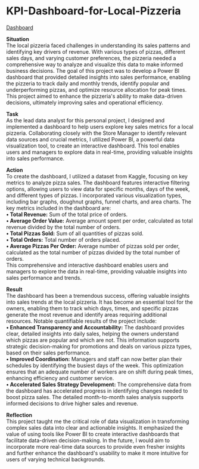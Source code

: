 # KPI-Dashboard-for-Local-Pizzeria 

[Dashboard](https://app.powerbi.com/view?r=eyJrIjoiOTgwYTVhMTAtNDk5NC00OTQ1LWIwMTUtODEwZGQ5ODZjNjI0IiwidCI6ImZiNjhkNGIxLWZlMGMtNDdkYi1hNzkyLWU4MGUzMGRhZTk3YiJ9)

**Situation** <br />
The local pizzeria faced challenges in understanding its sales patterns and identifying key drivers of revenue. With various types of pizzas, different sales days, and varying customer preferences, the pizzeria needed a comprehensive way to analyze and visualize this data to make informed business decisions. The goal of this project was to develop a Power BI dashboard that provided detailed insights into sales performance, enabling the pizzeria to track daily and monthly trends, identify popular and underperforming pizzas, and optimize resource allocation for peak times. This project aimed to enhance the pizzeria's ability to make data-driven decisions, ultimately improving sales and operational efficiency.

**Task**<br />
As the lead data analyst for this personal project, I designed and implemented a dashboard to help users explore key sales metrics for a local pizzeria. Collaborating closely with the Store Manager to identify relevant data sources and crucial metrics, I utilized Power BI, a powerful data visualization tool, to create an interactive dashboard. This tool enables users and managers to explore data in real-time, providing valuable insights into sales performance.

**Action**<br />
To create the dashboard, I utilized a dataset from Kaggle, focusing on key metrics to analyze pizza sales. The dashboard features interactive filtering options, allowing users to view data for specific months, days of the week, and different types of pizzas. I incorporated various visualization types, including bar graphs, doughnut graphs, funnel charts, and area charts.
The key metrics included in the dashboard are:<br />
**•	Total Revenue:** Sum of the total price of orders.<br />
**•	Average Order Value:** Average amount spent per order, calculated as total revenue divided by the total number of orders.<br />
**•	Total Pizzas Sold:** Sum of all quantities of pizzas sold.<br />
**•	Total Orders:** Total number of orders placed.<br />
**•	Average Pizzas Per Order:** Average number of pizzas sold per order, calculated as the total number of pizzas divided by the total number of orders.<br />
This comprehensive and interactive dashboard enables users and managers to explore the data in real-time, providing valuable insights into sales performance and trends.<br />

**Result**<br />
The dashboard has been a tremendous success, offering valuable insights into sales trends at the local pizzeria. It has become an essential tool for the owners, enabling them to track which days, times, and specific pizzas generate the most revenue and identify areas requiring additional resources. Notable quantifiable results of the project include:<br />
**•	Enhanced Transparency and Accountability:** The dashboard provides clear, detailed insights into daily sales, helping the owners understand which pizzas are popular and which are not. This information supports strategic decision-making for promotions and deals on various pizza types, based on their sales performance.<br />
**•	Improved Coordination:** Managers and staff can now better plan their schedules by identifying the busiest days of the week. This optimization ensures that an adequate number of workers are on shift during peak times, enhancing efficiency and customer service.<br />
**•	Accelerated Sales Strategy Development:** The comprehensive data from the dashboard has accelerated progress in identifying changes needed to boost pizza sales. The detailed month-to-month sales analysis supports informed decisions to drive higher sales and revenue.<br />

**Reflection**<br />
This project taught me the critical role of data visualization in transforming complex sales data into clear and actionable insights. It emphasized the value of using tools like Power BI to create interactive dashboards that facilitate data-driven decision-making. In the future, I would aim to incorporate more real-time data sources to provide even fresher insights and further enhance the dashboard's usability to make it more intuitive for users of varying technical backgrounds.

